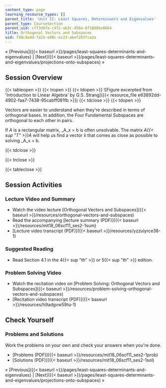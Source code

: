 ```yaml
---
content_type: page
learning_resource_types: []
parent_title: 'Unit II: Least Squares, Determinants and Eigenvalues'
parent_type: CourseSection
parent_uid: cf73d07a-c972-ab3c-450a-0f10d0be0664
title: Orthogonal Vectors and Subspaces
uid: fd8c8a4d-fa1b-e88c-ec23-abef203fca2a
---
```


« [Previous]({{< baseurl >}}/pages/least-squares-determinants-and-eigenvalues) | [Next]({{< baseurl >}}/pages/least-squares-determinants-and-eigenvalues/projections-onto-subspaces) »

Session Overview
----------------

{{< tableopen >}}
{{< tropen >}}
{{< tdopen >}}
![Figure excerpted from 'Introduction to Linear Algebra' by G.S. Strang]({{< resource_file e63892dd-4902-faa7-7438-95cabff081fb >}})
{{< tdclose >}}
{{< tdopen >}}


Vectors are easier to understand when they're described in terms of orthogonal bases. In addition, the Four Fundamental Subspaces are orthogonal to each other in pairs.

If _A_ is a rectangular matrix, _A_x = b is often unsolvable. The matrix _A{{< sup "T" >}}A_ will help us find a vector x̂ that comes as close as possible to solving _A_x = b.


{{< tdclose >}}

{{< trclose >}}

{{< tableclose >}}

Session Activities
------------------

### Lecture Video and Summary

*   Watch the video lecture [Orthogonal Vectors and Subspaces]({{< baseurl >}}/resources/orthogonal-vectors-and-subspaces)
*   Read the accompanying [lecture summary (PDF)]({{< baseurl >}}/resources/mit18_06scf11_ses2-1sum)
*   [Lecture video transcript (PDF)]({{< baseurl >}}/resources/yzzuiyrce38-1)

### Suggested Reading

*   Read Section 4.1 in the 4{{< sup "th" >}} or 5{{< sup "th" >}} edition.

### Problem Solving Video

*   Watch the recitation video on [Problem Solving: Orthogonal Vectors and Subspaces]({{< baseurl >}}/resources/problem-solving-orthogonal-vectors-and-subspaces)
*   [Recitation video transcript (PDF)]({{< baseurl >}}/resources/h9adgvw59tu-1)

Check Yourself
--------------

### Problems and Solutions

Work the problems on your own and check your answers when you're done.

*   [Problems (PDF)]({{< baseurl >}}/resources/mit18_06scf11_ses2-1prob)
*   [Solutions (PDF)]({{< baseurl >}}/resources/mit18_06scf11_ses2-1sol)

« [Previous]({{< baseurl >}}/pages/least-squares-determinants-and-eigenvalues) | [Next]({{< baseurl >}}/pages/least-squares-determinants-and-eigenvalues/projections-onto-subspaces) »